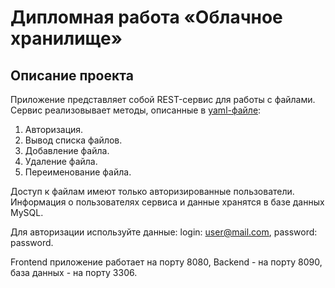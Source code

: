 # Дипломная работа «Облачное хранилище»

## Описание проекта

Приложение представляет собой REST-сервис для работы с файлами.
Сервис реализовывает методы, описанные в [yaml-файле](./CloudServiceSpecification.yaml):
1. Авторизация.
2. Вывод списка файлов.
3. Добавление файла.
4. Удаление файла.
5. Переименование файла.

Доступ к файлам имеют только авторизированные пользователи. 
Информация о пользователях сервиса и данные хранятся в базе данных MySQL.

Для авторизации используйте данные: login: user@mail.com, password: password.

Frontend приложение работает на порту 8080, Backend - на порту 8090, база данных - на порту 3306. 

